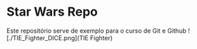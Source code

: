 # Star Wars Repo

Este repositório serve de exemplo para o curso de Git e Github
![./TIE_Fighter_DICE.png](TIE Fighter)